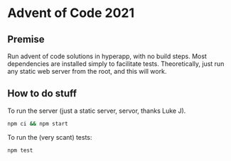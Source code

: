 # Advent of Code 2021

## Premise

Run advent of code solutions in hyperapp, with no build steps.
Most dependencies are installed simply to facilitate tests.
Theoretically, just run any static web server from the root, and this will work.

## How to do stuff

To run the server (just a static server, servor, thanks Luke J).

```bash
npm ci && npm start
```

To run the (very scant) tests:


```bash
npm test
```


